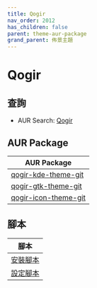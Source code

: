 ```yaml
---
title: Qogir
nav_order: 2012
has_children: false
parent: theme-aur-package
grand_parent: 佈景主題
---
```



# Qogir


## 查詢

* AUR Search: [Qogir](https://aur.archlinux.org/packages?O=0&SeB=nd&K=Qogir&outdated=&SB=m&SO=d&PP=50&submit=Go)


## AUR Package

| AUR Package |
| --- |
| [qogir-kde-theme-git](https://aur.archlinux.org/packages/qogir-kde-theme-git) |
| [qogir-gtk-theme-git](https://aur.archlinux.org/packages/qogir-gtk-theme-git) |
| [qogir-icon-theme-git](https://aur.archlinux.org/packages/qogir-icon-theme-git) |


## 腳本

| 腳本 |
| --- |
| [安裝腳本](https://github.com/samwhelp/ezarcher-adjustment/tree/main/prototype/theme/qogir)
| [設定腳本](https://github.com/samwhelp/ezarcher-adjustment/tree/main/prototype/de/kde-plasma/part/style/kde-plasma-style-qogir-dark-breeze) |
